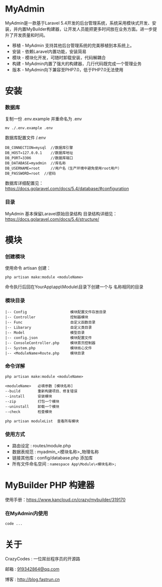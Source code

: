 # MyAdmin
MyAdmin是一款基于Laravel 5.4开发的后台管理系统，系统采用模块式开发、安装，并内置MyBuilder构建器，让开发人员能把更多时间放在业务方面。进一步提升了开发质量和时间。

* 移植 - MyAdmin 支持其他后台管理系统的完美移植到本系统上。
* 安装 - 依赖Laravel内置功能，安装简易
* 模块 - 模块化开发，可随时卸载安装，代码解耦合
* 构建 - MyAdmin内置了强大的构建器，几行代码既完成一个管理业务
* 版本 - MyAdmin向下兼容至PHP7.0，低于PHP7.0无法使用

# 安装

### 数据库
复制一份 .env.example 并重命名为 .env
```shell
mv ./.env.example .env
```
数据库配置文件 /.env

```
DB_CONNECTION=mysql  //数据库引擎
DB_HOST=127.0.0.1    //数据库地址
DB_PORT=3306         //数据库端口
DB_DATABASE=myadmin  //库名称
DB_USERNAME=root     //用户名（生产环境中避免使用root用户）
DB_PASSWORD=root  //密码
```

数据库详细配置见：https://docs.golaravel.com/docs/5.4/database/#configuration


### 目录
MyAdmin 基本保留Laravel原始目录结构
目录结构详细见：https://docs.golaravel.com/docs/5.4/structure/
# 模块
### 创建模块
使用命令 artisan 创建：
```shell
php artisan make:module <moduleName>
```
命令执行后回在YourApp\app\Module\目录下创建一个与 <moduleName>名称相同的目录
### 模块目录
```shell
|-- Config                    模块配置文件存放目录
|-- Controller                控制器模块
|-- Func                      自定义函数目录
|-- Libarary                  自定义类目录
|-- Model                     模型目录
|-- config.json               模块配置文件
|-- ConsoleController.php     模块首页控制器
|-- System.php                模块核心文件
|-- <ModuleName>Route.php     模块目录
```
### 命令详解
```shell
php artisan make:module <moduleName>

<moduleName>   必填参数 [模块名称]
--build        重新构建项目、修复错误
--install      安装模块
--zip          打包一个模块
--uninstall    卸载一个模块
--check        检查模块
```

```shell
php artisan moduleList  查看所有模块
```
### 使用方式
* 路由设定 : routes/module.php
* 数据表规范 : myadmin_<模块名称>_物理名称
* 链接其他库 : config/database.php 添加库
* 所有文件命名空间 : ```namespace App\Module\<模块名称>;```


# MyBuilder PHP 构建器
使用手册：https://www.kancloud.cn/crazy/mybuilder/319170

### 在MyAdmin内使用
```
code ...
```


# 关于

CrazyCodes : 一位屌丝程序员的开源路

邮箱 : 919342864@qq.com

博客 : http://blog.fastrun.cn